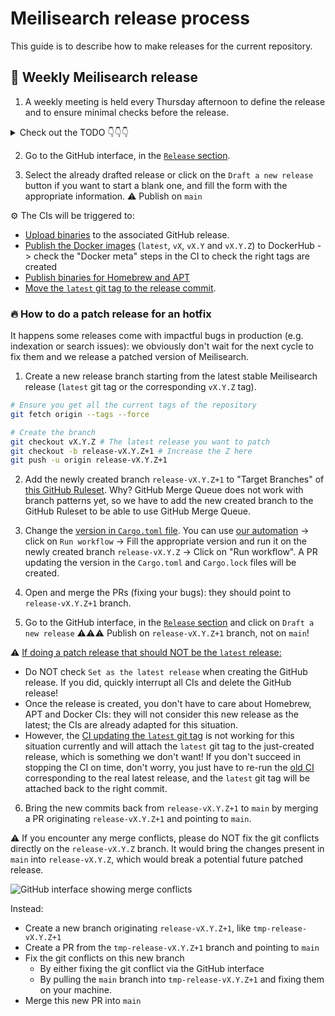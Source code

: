 # Meilisearch release process

This guide is to describe how to make releases for the current repository.

## 📅 Weekly Meilisearch release

1. A weekly meeting is held every Thursday afternoon to define the release and to ensure minimal checks before the release.
<details>
<summary>Check out the TODO 👇👇👇</summary>
- [ ] Define the version of the release (`vX.Y.Z`) based on our <a href="https://github.com/meilisearch/meilisearch/blob/main/documentation/versioning-policy.md">Versioning Policy</a></br>.
- [ ] Define the commit that will reference the tag release. Every PR merged after this commit will not be taken into account in the future release
- [ ] Manually test `--experimental-dumpless-upgrade` on a DB of the previous Meilisearch minor version</br>
- [ ] Check recent <a href="https://github.com/meilisearch/meilisearch/actions">automated tests</a> on `main`</br>
    - [ ] Scheduled test suite</br>
    - [ ] Scheduled SDK tests</br>
    - [ ] Scheduled flaky tests</br>
    - [ ] Scheduled fuzzer tests</br>
    - [ ] Scheduled Docker CI (dry run)</br>
    - [ ] Scheduled GitHub binary release (dry run)</br>
- [ ] <a href="https://github.com/meilisearch/meilisearch/actions/workflows/update-cargo-toml-version.yml">Create the PR updating the version</a>and merge it.
</details>

2. Go to the GitHub interface, in the [`Release` section](https://github.com/meilisearch/meilisearch/releases).

3. Select the already drafted release or click on the `Draft a new release` button if you want to start a blank one, and fill the form with the appropriate information.
⚠️ Publish on `main`

⚙️ The CIs will be triggered to:
- [Upload binaries](https://github.com/meilisearch/meilisearch/actions/workflows/publish-binaries.yml) to the associated GitHub release.
- [Publish the Docker images](https://github.com/meilisearch/meilisearch/actions/workflows/publish-docker-images.yml) (`latest`, `vX`, `vX.Y` and `vX.Y.Z`) to DockerHub -> check the "Docker meta" steps in the CI to check the right tags are created
- [Publish binaries for Homebrew and APT](https://github.com/meilisearch/meilisearch/actions/workflows/publish-apt-brew-pkg.yml)
- [Move the `latest` git tag to the release commit](https://github.com/meilisearch/meilisearch/actions/workflows/latest-git-tag.yml).


### 🔥 How to do a patch release for an hotfix

It happens some releases come with impactful bugs in production (e.g. indexation or search issues): we obviously don't wait for the next cycle to fix them and we release a patched version of Meilisearch.

1. Create a new release branch starting from the latest stable Meilisearch release (`latest` git tag or the corresponding `vX.Y.Z` tag).

```bash
# Ensure you get all the current tags of the repository
git fetch origin --tags --force

# Create the branch
git checkout vX.Y.Z # The latest release you want to patch
git checkout -b release-vX.Y.Z+1 # Increase the Z here
git push -u origin release-vX.Y.Z+1
```

2. Add the newly created branch `release-vX.Y.Z+1` to "Target Branches" of [this GitHub Ruleset](https://github.com/meilisearch/meilisearch/settings/rules/4253297).
Why? GitHub Merge Queue does not work with branch patterns yet, so we have to add the new created branch to the GitHub Ruleset to be able to use GitHub Merge Queue.

3. Change the [version in `Cargo.toml` file](https://github.com/meilisearch/meilisearch/blob/e9b62aacb38f2c7a777adfda55293d407e0d6254/Cargo.toml#L21). You can use [our automation](https://github.com/meilisearch/meilisearch/actions/workflows/update-cargo-toml-version.yml) -> click on `Run workflow` -> Fill the appropriate version and run it on the newly created branch `release-vX.Y.Z` -> Click on "Run workflow". A PR updating the version in the `Cargo.toml` and `Cargo.lock` files will be created.

4. Open and merge the PRs (fixing your bugs): they should point to `release-vX.Y.Z+1` branch.

5. Go to the GitHub interface, in the [`Release` section](https://github.com/meilisearch/meilisearch/releases) and click on `Draft a new release`
   ⚠️⚠️⚠️ Publish on `release-vX.Y.Z+1` branch, not on `main`!

⚠️ <ins>If doing a patch release that should NOT be the `latest` release</s>:

- Do NOT check `Set as the latest release` when creating the GitHub release. If you did, quickly interrupt all CIs and delete the GitHub release!
- Once the release is created, you don't have to care about Homebrew, APT and Docker CIs: they will not consider this new release as the latest; the CIs are already adapted for this situation.
- However, the [CI updating the `latest` git tag](https://github.com/meilisearch/meilisearch/actions/workflows/latest-git-tag.yml) is not working for this situation currently and will attach the `latest` git tag to the just-created release, which is something we don't want! If you don't succeed in stopping the CI on time, don't worry, you just have to re-run the [old CI](https://github.com/meilisearch/meilisearch/actions/workflows/latest-git-tag.yml) corresponding to the real latest release, and the `latest` git tag will be attached back to the right commit.

6. Bring the new commits back from `release-vX.Y.Z+1` to `main` by merging a PR originating `release-vX.Y.Z+1` and pointing to `main`.

⚠️ If you encounter any merge conflicts, please do NOT fix the git conflicts directly on the `release-vX.Y.Z` branch. It would bring the changes present in `main` into `release-vX.Y.Z`, which would break a potential future patched release.

![GitHub interface showing merge conflicts](../assets/merge-conflicts.png)

Instead:
- Create a new branch originating `release-vX.Y.Z+1`, like `tmp-release-vX.Y.Z+1`
- Create a PR from the `tmp-release-vX.Y.Z+1` branch and pointing to `main`
- Fix the git conflicts on this new branch
    - By either fixing the git conflict via the GitHub interface
    - By pulling the `main` branch into `tmp-release-vX.Y.Z+1` and fixing them on your machine.
- Merge this new PR into `main`
